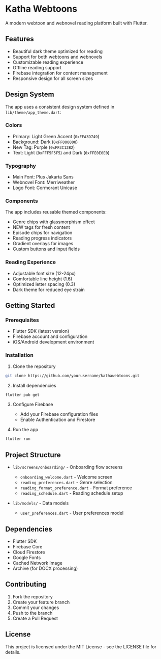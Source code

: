 # Katha Webtoons

A modern webtoon and webnovel reading platform built with Flutter.

## Features

- Beautiful dark theme optimized for reading
- Support for both webtoons and webnovels
- Customizable reading experience
- Offline reading support
- Firebase integration for content management
- Responsive design for all screen sizes

## Design System

The app uses a consistent design system defined in `lib/theme/app_theme.dart`:

### Colors
- Primary: Light Green Accent (`0xFFA3D749`)
- Background: Dark (`0xFF000000`)
- New Tag: Purple (`0xFF3C12B2`)
- Text: Light (`0xFFF5F5F5`) and Dark (`0xFFE0E0E0`)

### Typography
- Main Font: Plus Jakarta Sans
- Webnovel Font: Merriweather
- Logo Font: Cormorant Unicase

### Components
The app includes reusable themed components:
- Genre chips with glassmorphism effect
- NEW tags for fresh content
- Episode chips for navigation
- Reading progress indicators
- Gradient overlays for images
- Custom buttons and input fields

### Reading Experience
- Adjustable font size (12-24px)
- Comfortable line height (1.6)
- Optimized letter spacing (0.3)
- Dark theme for reduced eye strain

## Getting Started

### Prerequisites

- Flutter SDK (latest version)
- Firebase account and configuration
- iOS/Android development environment

### Installation

1. Clone the repository
```bash
git clone https://github.com/yourusername/kathawebtoons.git
```

2. Install dependencies
```bash
flutter pub get
```

3. Configure Firebase
   - Add your Firebase configuration files
   - Enable Authentication and Firestore

4. Run the app
```bash
flutter run
```

## Project Structure

- `lib/screens/onboarding/` - Onboarding flow screens
  - `onboarding_welcome.dart` - Welcome screen
  - `reading_preferences.dart` - Genre selection
  - `reading_format_preference.dart` - Format preference
  - `reading_schedule.dart` - Reading schedule setup

- `lib/models/` - Data models
  - `user_preferences.dart` - User preferences model

## Dependencies

- Flutter SDK
- Firebase Core
- Cloud Firestore
- Google Fonts
- Cached Network Image
- Archive (for DOCX processing)

## Contributing

1. Fork the repository
2. Create your feature branch
3. Commit your changes
4. Push to the branch
5. Create a Pull Request

## License

This project is licensed under the MIT License - see the LICENSE file for details.
